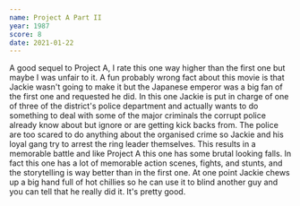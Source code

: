 ```yaml
---
name: Project A Part II
year: 1987
score: 8
date: 2021-01-22
---
```

A good sequel to Project A, I rate this one way higher than the first one but maybe I was unfair to it. A fun probably wrong fact about this movie is that Jackie wasn't going to make it but the Japanese emperor was a big fan of the first one and requested he did. In this one Jackie is put in charge of one of three of the district's police department and actually wants to do something to deal with some of the major criminals the corrupt police already know about but ignore or are getting kick backs from. The police are too scared to do anything about the organised crime so Jackie and his loyal gang try to arrest the ring leader themselves. This results in a  memorable battle and like Project A this one has some brutal looking falls. In fact this one has a lot of memorable action scenes, fights, and stunts, and the storytelling is way better than in the first one. At one point Jackie chews up a big hand full of hot chillies so he can use it to blind another guy and you can tell that he really did it. It's pretty good.
